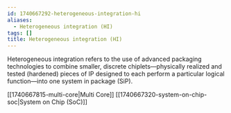 ```yaml
---
id: 1740667292-heterogeneous-integration-hi
aliases:
  - Heterogeneous integration (HI)
tags: []
title: Heterogeneous integration (HI)
---
```



Heterogeneous integration refers to the use of advanced packaging technologies to combine smaller, 
discrete chiplets—physically realized and tested (hardened) pieces of IP designed to each 
perform a particular logical function—into one system in package (SiP).

[[1740667815-multi-core|Multi Core]]
[[1740667320-system-on-chip-soc|System on Chip (SoC)]]


